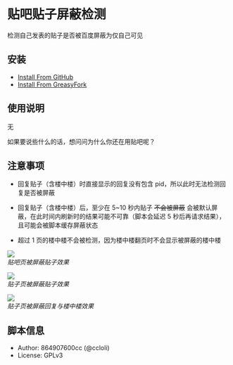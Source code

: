# 贴吧贴子屏蔽检测

检测自己发表的贴子是否被百度屏蔽为仅自己可见


## 安装

- [Install From GitHub](https://userscript.firefoxcn.net/js/Tieba_Blocked_Detect.user.js)
- [Install From GreasyFork](https://greasyfork.org/zh-CN/scripts/383981)

## 使用说明

无

如果要说些什么的话，想问问为什么你还在用贴吧呢？


## 注意事项

- 回复贴子（含楼中楼）时直接显示的回复没有包含 pid，所以此时无法检测回复是否被屏蔽

- 回复贴子（含楼中楼）后，至少在 5~10 秒内贴子 ~~不会被屏蔽~~ 会被默认屏蔽，在此时间内刷新时的结果可能不可靠（脚本会延迟 5 秒后再请求结果），且可能会被脚本缓存屏蔽状态

- 超过 1 页的楼中楼不会被检测，因为楼中楼翻页时不会显示被屏蔽的楼中楼

![](https://greasyfork.org/system/screenshots/screenshots/000/015/611/original/QQ%E6%88%AA%E5%9B%BE20190601001053.png?1559319741)  
_贴吧页被屏蔽贴子效果_

![](https://greasyfork.org/system/screenshots/screenshots/000/015/612/original/QQ%E6%88%AA%E5%9B%BE20190601001026.png?1559319741)  
_贴子页被屏蔽贴子效果_

![](https://greasyfork.org/system/screenshots/screenshots/000/015/613/original/QQ%E6%88%AA%E5%9B%BE20190601001012.png?1559319741)  
_贴子页被屏蔽回复与楼中楼效果_


## 脚本信息
- Author: 864907600cc (@ccloli)
- License: GPLv3